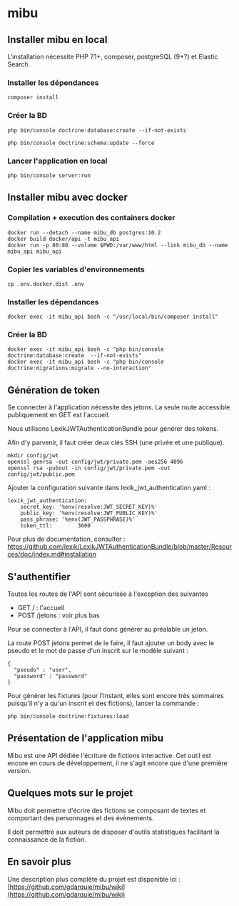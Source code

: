 # mibu

## Installer mibu en local

L'installation nécessite PHP 7.1+, composer, postgreSQL (9+?) et Elastic Search.

### Installer les dépendances

```
composer install
```

### Créer la BD

```
php bin/console doctrine:database:create --if-not-exists

php bin/console doctrine:schema:update --force
```

### Lancer l'application en local

```
php bin/console server:run
```

## Installer mibu avec docker

### Compilation + execution des containers docker

```
docker run --detach --name mibu_db postgres:10.2
docker build docker/api -t mibu_api
docker run -p 80:80 --volume $PWD:/var/www/html --link mibu_db --name mibu_api mibu_api
```

### Copier les variables d'environnements

```
cp .env.docker.dist .env
```

### Installer les dépendances

```
docker exec -it mibu_api bash -c "/usr/local/bin/composer install"
```

### Créer la BD

```
docker exec -it mibu_api bash -c "php bin/console doctrine:database:create  --if-not-exists"
docker exec -it mibu_api bash -c "php bin/console doctrine:migrations:migrate --no-interaction"
```

## Génération de token

Se connecter à l'application nécessite des jetons. La seule route accessible publiquement en GET est l'accueil.

Nous utilisons LexikJWTAuthenticationBundle pour générer des tokens.

Afin d'y parvenir, il faut créer deux clés SSH (une privée et une publique).

```
mkdir config/jwt
openssl genrsa -out config/jwt/private.pem -aes256 4096
openssl rsa -pubout -in config/jwt/private.pem -out config/jwt/public.pem
```

Ajouter la configuration suivante dans lexik_jwt_authentication.yaml :

```
lexik_jwt_authentication:
    secret_key: '%env(resolve:JWT_SECRET_KEY)%'
    public_key: '%env(resolve:JWT_PUBLIC_KEY)%'
    pass_phrase: '%env(JWT_PASSPHRASE)%'
    token_ttl:        3600
```

Pour plus de documentation, consulter : https://github.com/lexik/LexikJWTAuthenticationBundle/blob/master/Resources/doc/index.md#installation 

## S'authentifier

Toutes les routes de l'API sont sécurisée à l'exception des suivantes
 - GET / : l'accueil
 - POST /jetons : voir plus bas

Pour se connecter à l'API, il faut donc générer au préalable un jeton. 

La route POST jetons permet de le faire, il faut ajouter un body avec le pseudo et le mot de passe d'un inscrit sur le modèle suivant :

```
{
  "pseudo" : "user",
  "password" : "password"
}   
```

Pour générer les fixtures (pour l'instant, elles sont encore très sommaires puisqu'il n'y a qu'un inscrit et des fictions), lancer la commande :

```
php bin/console doctrine:fixtures:load
```

## Présentation de l'application mibu

Mibu est une API dédiée l'écriture de fictions interactive.
Cet outil est encore en cours de développement, il ne s'agit encore que d'une première version.

## Quelques mots sur le projet

Mibu doit permettre d'écrire des fictions se composant de textes et comportant des personnages et des évènements.

Il doit permettre aux auteurs de disposer d'outils statistiques facilitant la connaissance de la fiction.

## En savoir plus

Une description plus complète du projet est disponible ici : [https://github.com/gdarquie/mibu/wiki](https://github.com/gdarquie/mibu/wiki)
